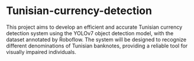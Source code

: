 # Tunisian-currency-detection
This project aims to develop an efficient and accurate Tunisian currency detection system using the YOLOv7 object detection model, with the dataset annotated by Roboflow. The system will be designed to recognize different denominations of Tunisian banknotes, providing a reliable tool for visually impaired individuals.
